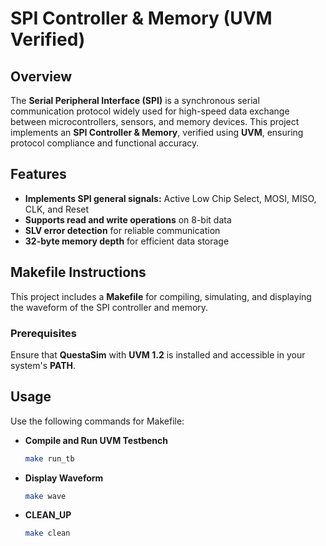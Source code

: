 # SPI Controller & Memory (UVM Verified)

## Overview  
The **Serial Peripheral Interface (SPI)** is a synchronous serial communication protocol widely used for high-speed data exchange between microcontrollers, sensors, and memory devices. This project implements an **SPI Controller & Memory**, verified using **UVM**, ensuring protocol compliance and functional accuracy.

## Features  
- **Implements SPI general signals:** Active Low Chip Select, MOSI, MISO, CLK, and Reset  
- **Supports read and write operations** on 8-bit data  
- **SLV error detection** for reliable communication  
- **32-byte memory depth** for efficient data storage  

## Makefile Instructions  

This project includes a **Makefile** for compiling, simulating, and displaying the waveform of the SPI controller and memory.  

### **Prerequisites**  
Ensure that **QuestaSim** with **UVM 1.2** is installed and accessible in your system's **PATH**.  

## Usage

Use the following commands for Makefile:

- **Compile and Run UVM Testbench**
  ```bash
  make run_tb

- **Display Waveform**
  ```bash
  make wave

- **CLEAN_UP**
  ```bash
  make clean
